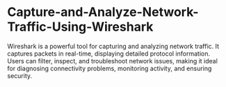 # Capture-and-Analyze-Network-Traffic-Using-Wireshark
Wireshark is a powerful tool for capturing and analyzing network traffic. It captures packets in real-time, displaying detailed protocol information. Users can filter, inspect, and troubleshoot network issues, making it ideal for diagnosing connectivity problems, monitoring activity, and ensuring security.
